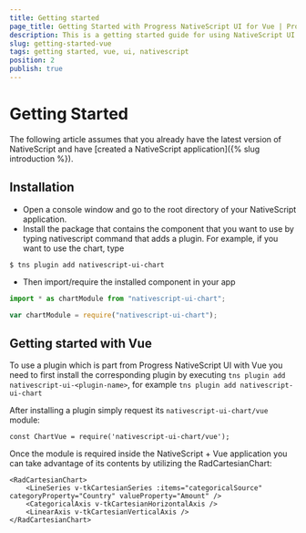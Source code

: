 ```yaml
---
title: Getting started
page_title: Getting Started with Progress NativeScript UI for Vue | Progress NativeScript UI Documentation
description: This is a getting started guide for using NativeScript UI with Vue
slug: getting-started-vue
tags: getting started, vue, ui, nativescript
position: 2
publish: true
---
```

# Getting Started
The following article assumes that you already have the latest version of NativeScript and have [created a NativeScript application]({% slug introduction %}).

## Installation

- Open a console window and go to the root directory of your NativeScript application.
- Install the package that contains the component that you want to use by typing nativescript command that adds a plugin. For example, if you want to use the chart, type  
````
$ tns plugin add nativescript-ui-chart
````
- Then import/require the installed component in your app

```TypeScript
import * as chartModule from "nativescript-ui-chart";
```
```JavaScript
var chartModule = require("nativescript-ui-chart");
```

## Getting started with Vue
To use a plugin which is part from Progress NativeScript UI with Vue you need to first install the corresponding plugin by executing `tns plugin add nativescript-ui-<plugin-name>`, for example `tns plugin add nativescript-ui-chart`

After installing a plugin simply request its `nativescript-ui-chart/vue` module:

```
const ChartVue = require('nativescript-ui-chart/vue');
```

Once the module is required inside the NativeScript + Vue application you can take advantage of its contents by utilizing the RadCartesianChart:

```
<RadCartesianChart>
    <LineSeries v-tkCartesianSeries :items="categoricalSource" categoryProperty="Country" valueProperty="Amount" />
    <CategoricalAxis v-tkCartesianHorizontalAxis />
    <LinearAxis v-tkCartesianVerticalAxis />
</RadCartesianChart>
```

